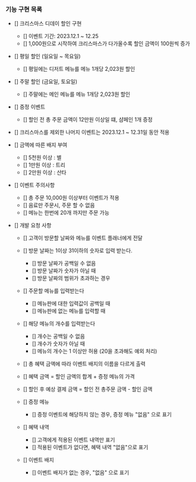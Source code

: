 ### 기능 구현 목록
- [] 크리스마스 디데이 할인 구현
  - [] 이벤트 기간: 2023.12.1 ~ 12.25
  - [] 1,000원으로 시작하여 크리스마스가 다가올수록 할인 금액이 100원씩 증가
  
- [] 평일 할인 (일요일 ~ 목요일)
  - [] 평일에는 디저트 메뉴를 메뉴 1개당 2,023원 할인
- [] 주말 할인 (금요일, 토요일)
  - [] 주말에는 메인 메뉴를 메뉴 1개당 2,023원 할인
- [] 증정 이벤트
  - [] 할인 전 총 주문 금액이 12만원 이상일 떄, 샴페인 1개 증정
- [] 크리스마스를 제외한 나머지 이벤트는 2023.12.1 ~ 12.31일 동안 적용

- [] 금액에 따른 배지 부여
  - [] 5천원 이상 : 별
  - [] 1만원 이상 : 트리
  - [] 2만원 이상 : 산타

- [] 이벤트 주의사항
  - [] 총 주문 10,000원 이상부터 이벤트가 적용
  - [] 음료만 주문시, 주문 할 수 없음
  - [] 메뉴는 한번에 20개 까지만 주문 가능
  
- [] 개발 요청 사항
  - [] 고객이 방문할 날짜와 메뉴를 이벤트 플래너에게 전달
  - [] 방문 날짜는 1이상 31이하의 숫자로 입력 받는다.
    - [] 방문 날짜가 공백일 수 없음
    - [] 방문 날짜가 숫자가 아닐 때
    - [] 방문 날짜의 범위가 초과하는 경우
  - [] 주문할 메뉴를 입력받는다
    - [] 메뉴판에 대한 입력값이 공백일 때
    - [] 메뉴판에 없는 메뉴를 입력할 때
  - [] 해당 메뉴의 개수를 입력받는다
    - [] 개수는 공백일 수 없음
    - [] 개수가 숫자가 아닐 때
    - [] 메뉴의 개수는 1 이상만 허용 (20을 초과해도 예외 처리)

  - [] 총 혜택 금액에 따라 이벤트 배지의 이름을 다르게 출력
  - [] 혜택 금액 = 할인 금액의 합계 + 증정 메뉴의 가격
  - [] 할인 후 예상 결제 금액 = 할인 전 총주문 금액 - 할인 금액
  
  - [] 증정 메뉴
    - [] 증정 이벤트에 해당하지 않는 경우, 증정 메뉴 "없음" 으로 표기
  
  - [] 혜택 내역
    - [] 고객에게 적용된 이벤트 내역만 표기
    - [] 적용된 이벤트가 없다면, 혜택 내역 "없음"으로 표기
  
  - [] 이벤트 배지
    - [] 이벤트 배지가 없는 경우, "없음" 으로 표기
    